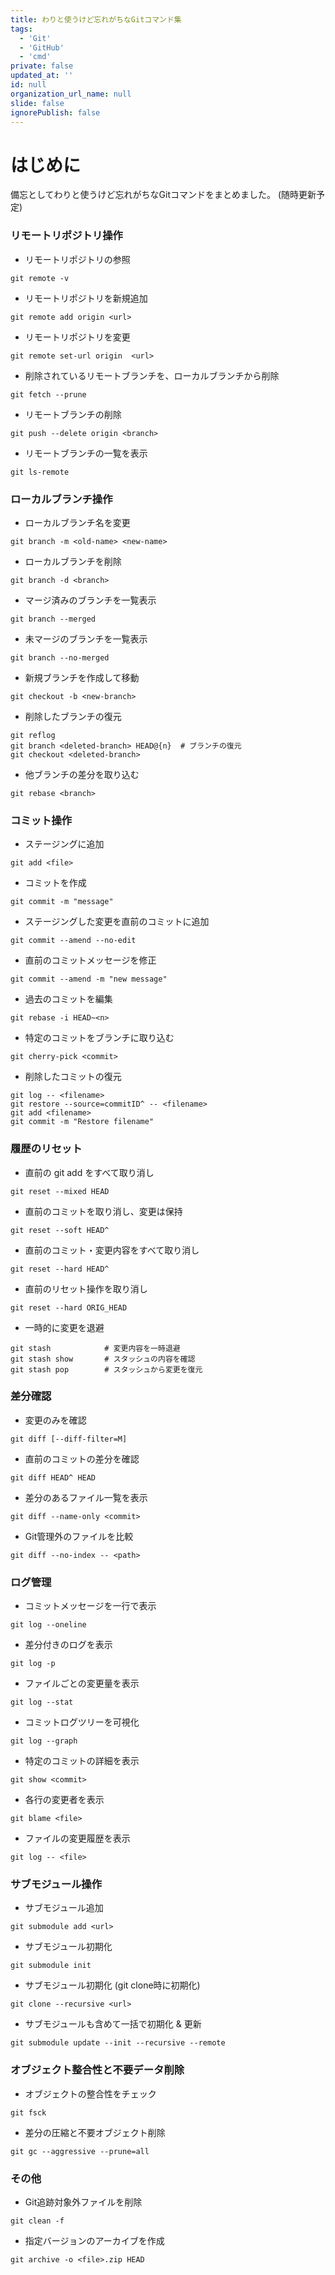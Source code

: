 ```yaml
---
title: わりと使うけど忘れがちなGitコマンド集
tags:
  - 'Git'
  - 'GitHub'
  - 'cmd'
private: false
updated_at: ''
id: null
organization_url_name: null
slide: false
ignorePublish: false
---
```


<!-- 発端や概要を記載 -->
# はじめに
備忘としてわりと使うけど忘れがちなGitコマンドをまとめました。
(随時更新予定)


### リモートリポジトリ操作

* リモートリポジトリの参照
```
git remote -v
```

* リモートリポジトリを新規追加
```
git remote add origin <url>
```

* リモートリポジトリを変更
```
git remote set-url origin  <url>
```

* 削除されているリモートブランチを、ローカルブランチから削除
```
git fetch --prune
```

* リモートブランチの削除
```
git push --delete origin <branch>
```

* リモートブランチの一覧を表示
```
git ls-remote
```


### ローカルブランチ操作

* ローカルブランチ名を変更
```
git branch -m <old-name> <new-name>
```

* ローカルブランチを削除
```
git branch -d <branch>
```

* マージ済みのブランチを一覧表示
```
git branch --merged
```

* 未マージのブランチを一覧表示
```
git branch --no-merged
```

* 新規ブランチを作成して移動
```
git checkout -b <new-branch>
```

* 削除したブランチの復元
```
git reflog
git branch <deleted-branch> HEAD@{n}  # ブランチの復元
git checkout <deleted-branch>
```

* 他ブランチの差分を取り込む
```
git rebase <branch>
```


### コミット操作

* ステージングに追加
```
git add <file>
```

* コミットを作成
```
git commit -m "message"
```

* ステージングした変更を直前のコミットに追加
```
git commit --amend --no-edit
```

* 直前のコミットメッセージを修正
```
git commit --amend -m "new message"
```

* 過去のコミットを編集
```
git rebase -i HEAD~<n>
```

* 特定のコミットをブランチに取り込む
```
git cherry-pick <commit>
```

* 削除したコミットの復元
```
git log -- <filename>
git restore --source=commitID^ -- <filename>
git add <filename>
git commit -m "Restore filename"
```


### 履歴のリセット

* 直前の git add をすべて取り消し
```
git reset --mixed HEAD
```

* 直前のコミットを取り消し、変更は保持
```
git reset --soft HEAD^
```

* 直前のコミット・変更内容をすべて取り消し
```
git reset --hard HEAD^
```

* 直前のリセット操作を取り消し
```
git reset --hard ORIG_HEAD
```

* 一時的に変更を退避
```
git stash            # 変更内容を一時退避
git stash show       # スタッシュの内容を確認
git stash pop        # スタッシュから変更を復元
```

### 差分確認

* 変更のみを確認
```
git diff [--diff-filter=M]
```

* 直前のコミットの差分を確認
```
git diff HEAD^ HEAD
```

* 差分のあるファイル一覧を表示
```
git diff --name-only <commit>
```

* Git管理外のファイルを比較
```
git diff --no-index -- <path>
```

### ログ管理

* コミットメッセージを一行で表示
```
git log --oneline
```

* 差分付きのログを表示
```
git log -p
```

* ファイルごとの変更量を表示
```
git log --stat
```

* コミットログツリーを可視化
```
git log --graph
```

* 特定のコミットの詳細を表示
```
git show <commit>
```

* 各行の変更者を表示
```
git blame <file>
```

* ファイルの変更履歴を表示
```
git log -- <file>
```

### サブモジュール操作

* サブモジュール追加
```
git submodule add <url>
```

* サブモジュール初期化
```
git submodule init
```

* サブモジュール初期化 (git clone時に初期化)
```
git clone --recursive <url>
```

* サブモジュールも含めて一括で初期化 & 更新
```
git submodule update --init --recursive --remote
```

### オブジェクト整合性と不要データ削除

* オブジェクトの整合性をチェック
```
git fsck
```

* 差分の圧縮と不要オブジェクト削除
```
git gc --aggressive --prune=all
```

### その他

* Git追跡対象外ファイルを削除
```
git clean -f
```

* 指定バージョンのアーカイブを作成
```
git archive -o <file>.zip HEAD
```
